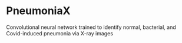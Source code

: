 # PneumoniaX
 Convolutional neural network trained to identify normal, bacterial, and Covid-induced pneumonia via X-ray images
